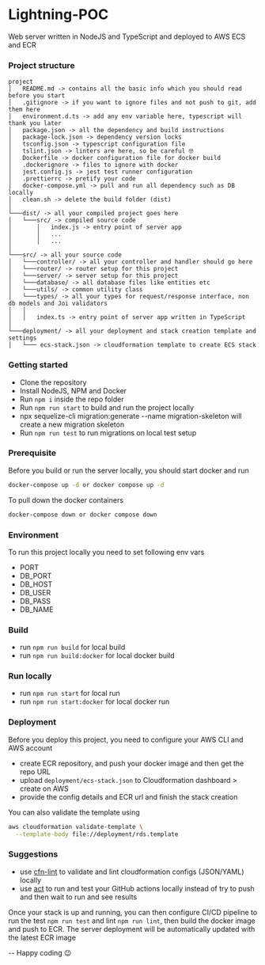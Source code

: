 # Lightning-POC
Web server written in NodeJS and TypeScript and deployed to AWS ECS and ECR

### Project structure
```
project
│   README.md -> contains all the basic info which you should read before you start
│   .gitignore -> if you want to ignore files and not push to git, add them here
│   environment.d.ts -> add any env variable here, typescript will thank you later
│   package.json -> all the dependency and build instructions
│   package-lock.json -> dependency version locks   
│   tsconfig.json -> typescript configuration file
│   tslint.json -> linters are here, so be careful 🤓
│   Dockerfile -> docker configuration file for docker build
│   .dockerignore -> files to ignore with docker
│   jest.config.js -> jest test runner configuration
│   .prettierrc -> pretify your code
│   docker-compose.yml -> pull and run all dependency such as DB locally
│   clean.sh -> delete the build folder (dist)
│
└───dist/ -> all your compiled project goes here
│   └───src/ -> compiled source code
│       │   index.js -> entry point of server app
│       │   ...
│       │   ...
│   
└───src/ -> all your source code
│   └───controller/ -> all your controller and handler should go here
│   └───router/ -> router setup for this project
│   └───server/ -> server setup for this project
│   └───database/ -> all database files like entities etc
│   └───utils/ -> common utility class
│   └───types/ -> all your types for request/response interface, non db models and Joi validators
│   │
│   │   index.ts -> entry point of server app written in TypeScript
│   
└───deployment/ -> all your deployment and stack creation template and settings
│   └─── ecs-stack.json -> cloudformation template to create ECS stack
```

### Getting started
- Clone the repository
- Install NodeJS, NPM and Docker
- Run `npm i` inside the repo folder
- Run `npm run start` to build and run the project locally 
- npx sequelize-cli migration:generate --name migration-skeleton will create a new migration skeleton
- Run `npm run test` to run migrations on local test setup


### Prerequisite
Before you build or run the server locally, you should start docker and run
```bash
docker-compose up -d or docker compose up -d
```
To pull down the docker containers
```bash
docker-compose down or docker compose down
```

### Environment
To run this project locally you need to set following env vars
- PORT
- DB_PORT
- DB_HOST
- DB_USER
- DB_PASS
- DB_NAME

### Build
- run `npm run build` for local build
- run `npm run build:docker` for local docker build

### Run locally
- run `npm run start` for local run
- run `npm run start:docker` for local docker run

### Deployment
Before you deploy this project, you need to configure your AWS CLI and AWS account
- create ECR repository, and push your docker image and then get the repo URL
- upload `deployment/ecs-stack.json` to Cloudformation dashboard > create on AWS
- provide the config details and ECR url and finish the stack creation

You can also validate the template using
```bash
aws cloudformation validate-template \
  --template-body file://deployment/rds.template
```

### Suggestions
- use [cfn-lint](https://github.com/aws-cloudformation/cfn-lint) to validate and lint cloudformation configs (JSON/YAML) locally
- use [act](https://github.com/nektos/act) to run and test your GitHub actions locally instead of try to push and then wait to run and see results

Once your stack is up and running, you can then configure CI/CD pipeline to run the
test `npm run test` and lint `npm run lint`, then build the docker image and push to ECR. The server deployment
will be automatically updated with the latest ECR image

-- Happy coding  😉

